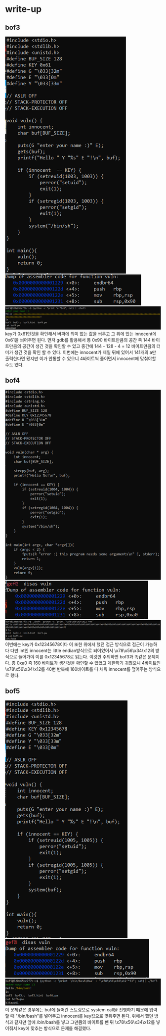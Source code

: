 # write-up
## bof3
![image](1.png)
![image](2.png)
![image](3.png)
key가 0x61인것을 확인해서 버퍼에 의미 없는 값을 씌우고 그 위에 있는 innocent에 0x61을 씌어주면 된다. 먼저 gdb를 활용해서 통 0x90 바이트만큼의 공간 즉 144 바이트만큼의 공간이 생긴 것을 확인할 수 있고 중간에 144 - 128 - 4 = 12 바이트만큼의 더미가 생긴 것을 확인 할 수 있다. 이번에는 innocent가 제일 뒤에 있어서 141개의 a만 출력한다면 됐지만 이가 안통할 수 있으니 4바이트씩 줄이면서 innocent에 맞춰야할 수도 있다. 

## bof4
![image](4.png)
![image](5.png)
![image](6.png)
이번에는 key가 0x12345678이다 이 또한 위에서 했던 접근 방식으로 점근이 가능하다 다만 int인 innocent는 little endian방식으로 되어있어서 \x78\x56\x34\x12의 방식으로 들어가야 이를 0x12345678로 읽는다. 이것만 주의하면 bof3과 똑같은 문제이다. 총 0xa0 즉 160 바이트가 생긴것을 확인할 수 있었고 계한하기 귀찮으니 4바이트인 \x78\x56\x34\x12를 40번 반복해 160바이트를 다 채워 innocent를 덮어주는 방식으로 했다. 

## bof5
![image](7.png)
![image](8.png)
![image](9.png)
이 문제같은 경우에는 buf에 들어간 스트링으로 system call을 진행하기 떄문에 입력할 때 "/bin/bash"를 넣어주고 innocent를 key값으로 맞춰주면 된다. 위에서 했던 방식과 같지만 앞에 /bin/bash를 넣고 그만큼의 바이트를 뺀 뒤 \x78\x56\x34\x12를 넣어줘서 key에 맞추는 방식으로 문제를 해결했다. 
